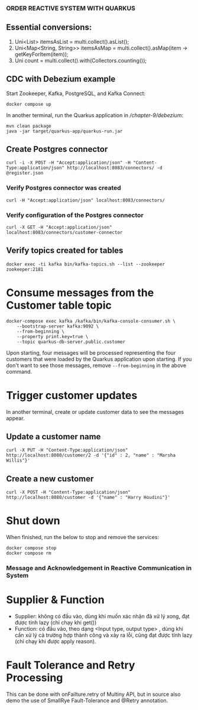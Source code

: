 ### ORDER REACTIVE SYSTEM WITH QUARKUS

## Essential conversions:
1. Uni<List<String>> itemsAsList = multi.collect().asList();
2. Uni<Map<String, String>> itemsAsMap = multi.collect().asMap(item -> getKeyForItem(item));
3. Uni<Long> count = multi.collect().with(Collectors.counting());

## CDC with Debezium example

Start Zookeeper, Kafka, PostgreSQL, and Kafka Connect:

```shell
docker compose up
```

In another terminal, run the Quarkus application in _/chapter-9/debezium_:

```shell
mvn clean package
java -jar target/quarkus-app/quarkus-run.jar
```

## Create Postgres connector

```shell
curl -i -X POST -H "Accept:application/json" -H "Content-Type:application/json" http://localhost:8083/connectors/ -d @register.json
```

### Verify Postgres connector was created

```shell
curl -H "Accept:application/json" localhost:8083/connectors/
```

### Verify configuration of the Postgres connector

```shell
curl -X GET -H "Accept:application/json" localhost:8083/connectors/customer-connector
```

## Verify topics created for tables

```shell
docker exec -ti kafka bin/kafka-topics.sh --list --zookeeper zookeeper:2181
```

# Consume messages from the Customer table topic

```shell
docker-compose exec kafka /kafka/bin/kafka-console-consumer.sh \
    --bootstrap-server kafka:9092 \
    --from-beginning \
    --property print.key=true \
    --topic quarkus-db-server.public.customer
```

Upon starting, four messages will be processed representing the four customers that were loaded
by the Quarkus application upon starting.
If you don't want to see those messages,
remove `--from-beginning` in the above command.

# Trigger customer updates

In another terminal, create or update customer data to see the messages appear.

## Update a customer name

```shell
curl -X PUT -H "Content-Type:application/json" http://localhost:8080/customer/2 -d '{"id" : 2, "name" : "Marsha Willis"}'
```

## Create a new customer

```shell
curl -X POST -H "Content-Type:application/json" http://localhost:8080/customer -d '{"name" : "Harry Houdini"}'
```

# Shut down

When finished, run the below to stop and remove the services:

```shell
docker compose stop
docker compose rm
```


### Message and Acknowledgement in Reactive Communication in System

# Supplier & Function
- Supplier: không có đầu vào, dùng khi muốn xác nhận đã xử lý xong, đạt được tính lazy (chỉ chạy khi get())
- Function: có đầu vào, theo dạng <Input type, output type> , dùng khi cần xử lý cả trường hợp thành công và xảy ra lỗi, cũng đạt được tính lazy (chỉ chạy khi được apply reason). 

# Fault Tolerance and Retry Processing
This can be done with onFailture.retry of Multiny API, but in source also demo the use of SmallRye Fault-Tolerance and @Retry annotation.